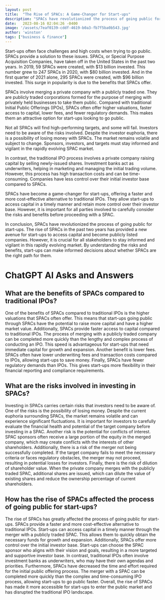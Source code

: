```yaml
---
layout: post
title:  "The Rise of SPACs: A Game-Changer for Start-ups"
description: "SPACs have revolutionized the process of going public for start-ups, offering a faster and more cost-effective alternative to traditional IPOs."
date:   2023-08-16 02:04:26 -0400
image: '/assets/7eaf0139-cddf-4619-b0a3-fb7f5ba0b543.jpg'
author: 'winston'
tags: ["business & finance"]
---
```


Start-ups often face challenges and high costs when trying to go public. SPACs provide a solution to these issues. SPACs, or Special Purpose Acquisition Companies, have taken off in the United States in the past two years. In 2019, 59 SPACs were created, with $13 billion invested. This number grew to 247 SPACs in 2020, with $80 billion invested. And in the first quarter of 2021 alone, 295 SPACs were created, with $96 billion invested. This surge in popularity is due to the benefits that SPACs offer.

SPACs involve merging a private company with a publicly traded one. They are publicly traded corporations formed for the purpose of merging with privately held businesses to take them public. Compared with traditional Initial Public Offerings (IPOs), SPACs often offer higher valuations, faster access to capital, lower fees, and fewer regulatory demands. This makes them an attractive option for start-ups looking to go public.

Not all SPACs will find high-performing targets, and some will fail. Investors need to be aware of the risks involved. Despite the investor euphoria, there is a possibility of losing money with SPACs. The market remains volatile and subject to change. Sponsors, investors, and targets must stay informed and vigilant in the rapidly evolving SPAC market.

In contrast, the traditional IPO process involves a private company raising capital by selling newly-issued shares. Investment banks act as underwriters, helping in marketing and managing the initial trading volume. However, this process has high transaction costs and can be time-consuming. Companies have less control over their initial investor base compared to SPACs.

SPACs have become a game-changer for start-ups, offering a faster and more cost-effective alternative to traditional IPOs. They allow start-ups to access capital in a timely manner and retain more control over their investor base. However, it is important for all parties involved to carefully consider the risks and benefits before proceeding with a SPAC.

In conclusion, SPACs have revolutionized the process of going public for start-ups. The rise of SPACs in the past two years has provided a new avenue for start-ups to access capital and become publicly listed companies. However, it is crucial for all stakeholders to stay informed and vigilant in this rapidly evolving market. By understanding the risks and benefits, start-ups can make informed decisions about whether SPACs are the right path for them.


# ChatGPT AI Asks and Answers
## What are the benefits of SPACs compared to traditional IPOs?
One of the benefits of SPACs compared to traditional IPOs is the higher valuations that SPACs often offer. This means that start-ups going public through SPACs have the potential to raise more capital and have a higher market value. Additionally, SPACs provide faster access to capital compared to traditional IPOs. The process of merging with a publicly traded company can be completed more quickly than the lengthy and complex process of conducting an IPO. This speed is advantageous for start-ups that need immediate capital for growth and expansion. Another benefit is lower fees. SPACs often have lower underwriting fees and transaction costs compared to IPOs, allowing start-ups to save money. Finally, SPACs have fewer regulatory demands than IPOs. This gives start-ups more flexibility in their financial reporting and compliance requirements.

## What are the risks involved in investing in SPACs?
Investing in SPACs carries certain risks that investors need to be aware of. One of the risks is the possibility of losing money. Despite the current euphoria surrounding SPACs, the market remains volatile and can experience significant fluctuations. It is important for investors to carefully evaluate the financial health and potential of the target company before investing in a SPAC. Another risk is the potential for conflicts of interest. SPAC sponsors often receive a large portion of the equity in the merged company, which may create conflicts with the interests of other shareholders. Additionally, there is a risk of the merger not being successfully completed. If the target company fails to meet the necessary criteria or faces regulatory obstacles, the merger may not proceed, resulting in potential losses for investors. Finally, there is the risk of dilution of shareholder value. When the private company merges with the publicly traded SPAC, additional shares are issued, which can dilute the value of existing shares and reduce the ownership percentage of current shareholders.

## How has the rise of SPACs affected the process of going public for start-ups?
The rise of SPACs has greatly affected the process of going public for start-ups. SPACs provide a faster and more cost-effective alternative to traditional IPOs. Start-ups can access capital in a timely manner through the merger with a publicly traded SPAC. This allows them to quickly obtain the necessary funds for growth and expansion. Additionally, SPACs offer more control over the initial investor base. Start-ups can choose the SPAC sponsor who aligns with their vision and goals, resulting in a more targeted and supportive investor base. In contrast, traditional IPOs often involve investment banks as underwriters, who may have their own agendas and priorities. Furthermore, SPACs have decreased the time and effort required for the initial public offering process. The merger with a SPAC can be completed more quickly than the complex and time-consuming IPO process, allowing start-ups to go public faster. Overall, the rise of SPACs has made it more accessible for start-ups to enter the public market and has disrupted the traditional IPO landscape.

